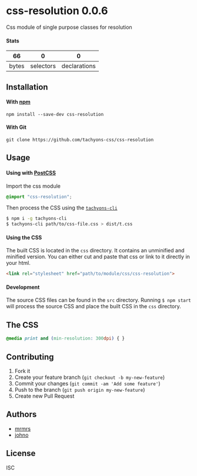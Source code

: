 # css-resolution 0.0.6

Css module of single purpose classes for resolution

#### Stats

66 | 0 | 0
---|---|---
bytes | selectors | declarations

## Installation

#### With [npm](https://npmjs.com)

```
npm install --save-dev css-resolution
```

#### With Git

```
git clone https://github.com/tachyons-css/css-resolution
```

## Usage

#### Using with [PostCSS](https://github.com/postcss/postcss)

Import the css module

```css
@import "css-resolution";
```

Then process the CSS using the [`tachyons-cli`](https://github.com/tachyons-css/tachyons-cli)

```sh
$ npm i -g tachyons-cli
$ tachyons-cli path/to/css-file.css > dist/t.css
```

#### Using the CSS

The built CSS is located in the `css` directory. It contains an unminified and minified version.
You can either cut and paste that css or link to it directly in your html.

```html
<link rel="stylesheet" href="path/to/module/css/css-resolution">
```

#### Development

The source CSS files can be found in the `src` directory.
Running `$ npm start` will process the source CSS and place the built CSS in the `css` directory.

## The CSS

```css
@media print and (min-resolution: 300dpi) { }
```

## Contributing

1. Fork it
2. Create your feature branch (`git checkout -b my-new-feature`)
3. Commit your changes (`git commit -am 'Add some feature'`)
4. Push to the branch (`git push origin my-new-feature`)
5. Create new Pull Request

## Authors

* [mrmrs](http://mrmrs.io)
* [johno](http://johnotander.com)

## License

ISC
